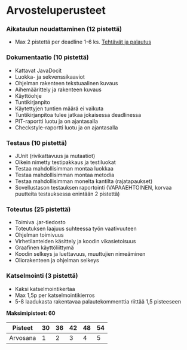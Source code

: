 ﻿# Arvosteluperusteet

### Aikataulun noudattaminen (12 pistettä)

* Max 2 pistettä per deadline 1-6 ks. [Tehtävät ja palautus](Tehtavat-ja-palautus.md)

### Dokumentaatio (10 pistettä)

* Kattavat JavaDocit
* Luokka- ja sekvenssikaaviot
* Ohjelman rakenteen tekstuaalinen kuvaus
 * Aihemäärittely ja rakenteen kuvaus
* Käyttöohje
* Tuntikirjanpito
 * Käytettyjen tuntien määrä ei vaikuta
 * Tuntikirjanpitoa tulee jatkaa jokaisessa deadlinessa
* PIT-raportti luotu ja on ajantasalla
* Checkstyle-raportti luotu ja on ajantasalla

### Testaus (10 pistettä)

* JUnit (rivikattavuus ja mutaatiot)
* Oikein nimetty testipakkaus ja testiluokat
* Testaa mahdollisimman montaa luokkaa
* Testaa mahdollisimman montaa metodia
* Testaa mahdollisimman monelta kantilta (rajatapaukset)
* Sovellustason testauksen raportointi (VAPAAEHTOINEN, korvaa puutteita testauksessa enintään 2 pistettä)

### Toteutus (25 pistettä)

* Toimiva .jar-tiedosto
* Toteutuksen laajuus suhteessa työn vaativuuteen
* Ohjelman toimivuus
* Virhetilanteiden käsittely ja koodin vikasietoisuus
* Graafinen käyttöliittymä
* Koodin selkeys ja luettavuus, muuttujien nimeäminen
* Oliorakenteen ja ohjelman selkeys

### Katselmointi (3 pistettä)

* Kaksi katselmointikertaa
* Max 1,5p per katselmointikierros
* 5-8 laadukasta rakentavaa palautekommenttia riittää 1,5 pisteeseen

**Maksimipisteet: 60**



| Pisteet  | 30  | 36  | 42  | 48  | 54  |
| -------- | --- | --- | --- | --- | --- |
| Arvosana | 1   | 2   | 3   | 4   | 5   |

